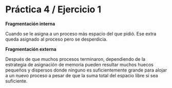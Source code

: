 # Práctica 4 / Ejercicio 1

**Fragmentación interna**

Cuando se le asigna a un proceso más espacio del que pidió. Ese extra queda asignado al proceso pero se desperdicia.

**Fragmentación externa**

Después de que muchos procesos terminaron, dependiendo de la estrategia de asignación de memoria pueden resultar muchos huecos pequeños y dispersos donde ninguno es suficientemente grande para alojar a un nuevo proceso a pesar de que la suma total del espacio libre sí sea suficiente.
